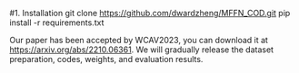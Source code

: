 #1. Installation
git clone https://github.com/dwardzheng/MFFN_COD.git
pip install -r requirements.txt

Our paper has been accepted by WCAV2023, you can download it at https://arxiv.org/abs/2210.06361.
We will gradually release the dataset preparation, codes, weights, and evaluation results.
